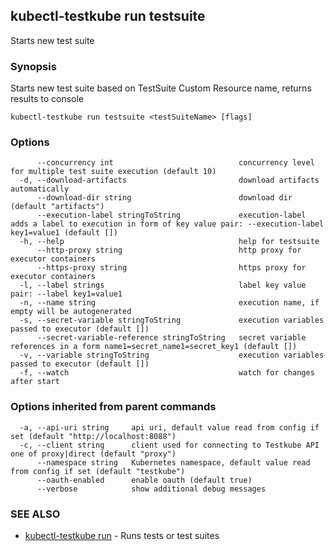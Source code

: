## kubectl-testkube run testsuite

Starts new test suite

### Synopsis

Starts new test suite based on TestSuite Custom Resource name, returns results to console

```
kubectl-testkube run testsuite <testSuiteName> [flags]
```

### Options

```
      --concurrency int                            concurrency level for multiple test suite execution (default 10)
  -d, --download-artifacts                         download artifacts automatically
      --download-dir string                        download dir (default "artifacts")
      --execution-label stringToString             execution-label adds a label to execution in form of key value pair: --execution-label key1=value1 (default [])
  -h, --help                                       help for testsuite
      --http-proxy string                          http proxy for executor containers
      --https-proxy string                         https proxy for executor containers
  -l, --label strings                              label key value pair: --label key1=value1
  -n, --name string                                execution name, if empty will be autogenerated
  -s, --secret-variable stringToString             execution variables passed to executor (default [])
      --secret-variable-reference stringToString   secret variable references in a form name1=secret_name1=secret_key1 (default [])
  -v, --variable stringToString                    execution variables passed to executor (default [])
  -f, --watch                                      watch for changes after start
```

### Options inherited from parent commands

```
  -a, --api-uri string     api uri, default value read from config if set (default "http://localhost:8088")
  -c, --client string      client used for connecting to Testkube API one of proxy|direct (default "proxy")
      --namespace string   Kubernetes namespace, default value read from config if set (default "testkube")
      --oauth-enabled      enable oauth (default true)
      --verbose            show additional debug messages
```

### SEE ALSO

* [kubectl-testkube run](kubectl-testkube_run.md)	 - Runs tests or test suites


